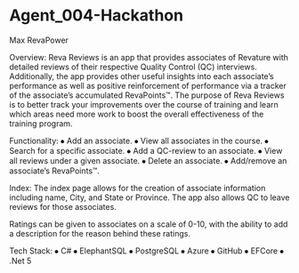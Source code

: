 # Agent_004-Hackathon

Max RevaPower

Overview:
Reva Reviews is an app that provides associates of Revature with detailed reviews of their respective Quality Control (QC) interviews. Additionally, the app provides other useful insights into each associate’s performance as well as positive reinforcement of performance via a tracker of the associate’s accumulated RevaPoints™. The purpose of Reva Reviews is to better track your improvements over the course of training and learn which areas need more work to boost the overall effectiveness of the training program.

Functionality:
⦁	Add an associate.
⦁	View all associates in the course.
⦁	Search for a specific associate.
⦁	Add a QC-review to an associate.
⦁	View all reviews under a given associate.
⦁	Delete an associate.
⦁	Add/remove an associate’s RevaPoints™.

Index:
The index page allows for the creation of associate information including name, City, and State or Province. The app also allows QC to leave reviews for those associates.
 

Ratings can be given to associates on a scale of 0-10, with the ability to add a description for the reason behind these ratings.
 

Tech Stack:
⦁	C#
⦁	ElephantSQL
⦁	PostgreSQL
⦁	Azure
⦁	GitHub
⦁	EFCore
⦁	.Net 5
